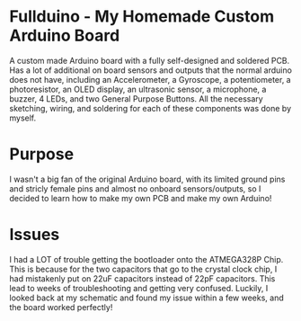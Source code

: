 # Fullduino - My Homemade Custom Arduino Board
A custom made Arduino board with a fully self-designed and soldered PCB. Has a lot of additional on board sensors and outputs that the normal arduino does not have, including an Accelerometer, a Gyroscope, a potentiometer, a photoresistor, an OLED display, an ultrasonic sensor, a microphone, a buzzer, 4 LEDs, and two General Purpose Buttons. All the necessary sketching, wiring, and soldering for each of these components was done by myself.

# Purpose
I wasn't a big fan of the original Arduino board, with its limited ground pins and stricly female pins and almost no onboard sensors/outputs, so I decided to learn how to make my own PCB and make my own Arduino!

# Issues
I had a LOT of trouble getting the bootloader onto the ATMEGA328P Chip. This is because for the two capacitors that go to the crystal clock chip, I had mistakenly put on 22uF capacitors instead of 22pF capacitors. This lead to weeks of troubleshooting and getting very confused. Luckily, I looked back at my schematic and found my issue within a few weeks, and the board worked perfectly!
